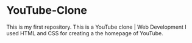 # YouTube-Clone
This is my first repository. This is a YouTube clone | Web Development
I used HTML and CSS for creating a the homepage of YouTube.
